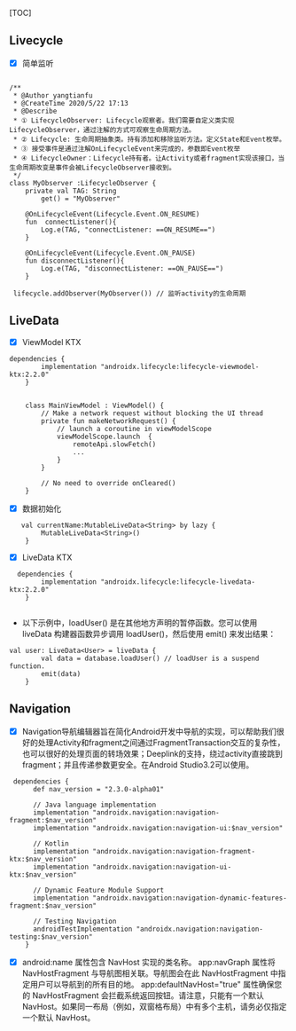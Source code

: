 
[TOC]

## Livecycle
- [x] 简单监听
```

/**
 * @Author yangtianfu
 * @CreateTime 2020/5/22 17:13
 * @Describe
 * ① LifecycleObserver: Lifecycle观察者。我们需要自定义类实现LifecycleObserver，通过注解的方式可观察生命周期方法。
 * ② Lifecycle: 生命周期抽象类。持有添加和移除监听方法。定义State和Event枚举。
 * ③ 接受事件是通过注解OnLifecycleEvent来完成的，参数即Event枚举
 * ④ LifecycleOwner：Lifecycle持有者。让Activity或者fragment实现该接口，当生命周期改变是事件会被LifecycleObserver接收到。
 */
class MyObserver :LifecycleObserver {
    private val TAG: String
        get() = "MyObserver"

    @OnLifecycleEvent(Lifecycle.Event.ON_RESUME)
    fun  connectListener(){
        Log.e(TAG, "connectListener: ==ON_RESUME==")
    }
    
    @OnLifecycleEvent(Lifecycle.Event.ON_PAUSE)
    fun disconnectListener(){
        Log.e(TAG, "disconnectListener: ==ON_PAUSE==")
    }
```

```
 lifecycle.addObserver(MyObserver()) // 监听activity的生命周期
```






## LiveData

- [x] ViewModel KTX

```
dependencies {
        implementation "androidx.lifecycle:lifecycle-viewmodel-ktx:2.2.0"
    }
    
    
    class MainViewModel : ViewModel() {
        // Make a network request without blocking the UI thread
        private fun makeNetworkRequest() {
            // launch a coroutine in viewModelScope
            viewModelScope.launch  {
                remoteApi.slowFetch()
                ...
            }
        }

        // No need to override onCleared()
    }
```
- [x] 数据初始化

```
   val currentName:MutableLiveData<String> by lazy {
        MutableLiveData<String>()
    }
```


- [x] LiveData KTX

```
  dependencies {
        implementation "androidx.lifecycle:lifecycle-livedata-ktx:2.2.0"
    }
    
```
- 以下示例中，loadUser() 是在其他地方声明的暂停函数。您可以使用 liveData 构建器函数异步调用 loadUser()，然后使用 emit() 来发出结果：

```
val user: LiveData<User> = liveData {
        val data = database.loadUser() // loadUser is a suspend function.
        emit(data)
    }
```

## Navigation
- [x] Navigation导航编辑器旨在简化Android开发中导航的实现，可以帮助我们很好的处理Activity和fragment之间通过FragmentTransaction交互的复杂性，也可以很好的处理页面的转场效果；Deeplink的支持，绕过activity直接跳到fragment；并且传递参数更安全。在Android Studio3.2可以使用。

```
 dependencies {
      def nav_version = "2.3.0-alpha01"

      // Java language implementation
      implementation "androidx.navigation:navigation-fragment:$nav_version"
      implementation "androidx.navigation:navigation-ui:$nav_version"

      // Kotlin
      implementation "androidx.navigation:navigation-fragment-ktx:$nav_version"
      implementation "androidx.navigation:navigation-ui-ktx:$nav_version"

      // Dynamic Feature Module Support
      implementation "androidx.navigation:navigation-dynamic-features-fragment:$nav_version"

      // Testing Navigation
      androidTestImplementation "androidx.navigation:navigation-testing:$nav_version"
    }
```

- [x] android:name 属性包含 NavHost 实现的类名称。
app:navGraph 属性将 NavHostFragment 与导航图相关联。导航图会在此 NavHostFragment 中指定用户可以导航到的所有目的地。
app:defaultNavHost="true" 属性确保您的 NavHostFragment 会拦截系统返回按钮。请注意，只能有一个默认 NavHost。如果同一布局（例如，双窗格布局）中有多个主机，请务必仅指定一个默认 NavHost。




